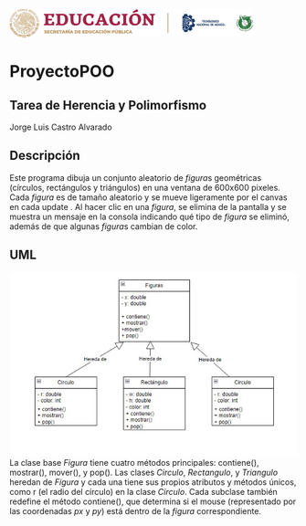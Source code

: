 ![alt text](https://github.com/JorgeLCA1/ProyectoPOO/blob/main/unnamed.png "Logo")
# ProyectoPOO
## Tarea de Herencia y Polimorfismo

Jorge Luis Castro Alvarado
## Descripción
Este programa dibuja un conjunto aleatorio de *figura*s geométricas (círculos, rectángulos y triángulos) en una ventana de 600x600 pixeles. Cada *figura* es de tamaño aleatorio y se mueve ligeramente por el canvas en cada update . Al hacer clic en una *figura*, se elimina de la pantalla y se muestra un mensaje en la consola indicando qué tipo de *figura* se eliminó, además de que algunas *figura*s cambian de color.

## UML
![alt text](https://github.com/JorgeLCA1/ProyectoPOO/blob/main/UML.jpg "UML")
La clase base *Figura* tiene cuatro métodos principales: contiene(), mostrar(), mover(), y pop(). Las clases _Circulo_, _Rectangulo_, y _Triangulo_ heredan de *Figura* y cada una tiene sus propios atributos y métodos únicos, como r (el radio del círculo) en la clase _Circulo_. Cada subclase también redefine el método contiene(), que determina si el mouse (representado por las coordenadas _px_ y _py_) está dentro de la *figura* correspondiente.




